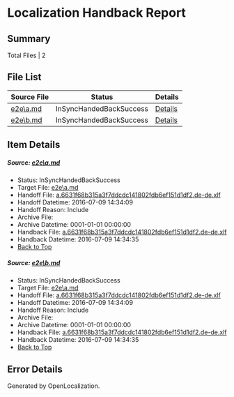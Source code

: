 # <a name='report-top'></a> Localization Handback Report

## Summary
 Total Files | 2

## File List
 Source File | Status | Details 
 ----------- | ------ | ------- 
 [e2e\a.md](https://github.com/OpenLocalizationTestOrg/oltest/blob/e33bd2ab5c084e0c4e2d1b762afa866a3f8b7f07/e2e/a.md) | InSyncHandedBackSuccess | [Details](#f5b2f861341da97a1fe34a232b575477092757181)
 [e2e\b.md](https://github.com/OpenLocalizationTestOrg/oltest/blob/e33bd2ab5c084e0c4e2d1b762afa866a3f8b7f07/e2e/b.md) | InSyncHandedBackSuccess | [Details](#f5b2f861341da97a1fe34a232b575477092757182)

## Item Details
##### <a name='f5b2f861341da97a1fe34a232b575477092757181'></a> Source: [e2e\a.md](https://github.com/OpenLocalizationTestOrg/oltest/blob/e33bd2ab5c084e0c4e2d1b762afa866a3f8b7f07/e2e/a.md)
* Status: InSyncHandedBackSuccess
* Target File: [e2e\a.md](https://github.com/OpenLocalizationTestOrg/oltest-dede-fly/blob/f90875e34394b51aab4265875e18af834ea8868e/e2e/a.md)
* Handoff File: [a.6631f68b315a3f7ddcdc141802fdb6ef151d1df2.de-de.xlf](https://github.com/OpenLocalizationTestOrg/olhandoff-e2e/blob/227b3c1c084a26ae9478fa85d484aaf9b08aa1fb/ol-handoff/OpenLocalizationTestOrg/oltest-dede-fly/ci/ht/a.6631f68b315a3f7ddcdc141802fdb6ef151d1df2.de-de.xlf)
* Handoff Datetime: 2016-07-09 14:34:09
* Handoff Reason: Include
* Archive File: 
* Archive Datetime: 0001-01-01 00:00:00
* Handback File: [a.6631f68b315a3f7ddcdc141802fdb6ef151d1df2.de-de.xlf](https://github.com/OpenLocalizationTestOrg/olhandback-e2e/blob/86882a8600a6273154027458ba05a0bf13e63d3c/ol-handback/OpenLocalizationTestOrg/oltest-dede-fly/ci/ht/a.6631f68b315a3f7ddcdc141802fdb6ef151d1df2.de-de.xlf)
* Handback Datetime: 2016-07-09 14:34:35
* [Back to Top](#report-top)

##### <a name='f5b2f861341da97a1fe34a232b575477092757182'></a> Source: [e2e\b.md](https://github.com/OpenLocalizationTestOrg/oltest/blob/e33bd2ab5c084e0c4e2d1b762afa866a3f8b7f07/e2e/b.md)
* Status: InSyncHandedBackSuccess
* Target File: [e2e\a.md](https://github.com/OpenLocalizationTestOrg/oltest-dede-fly/blob/f90875e34394b51aab4265875e18af834ea8868e/e2e/a.md)
* Handoff File: [a.6631f68b315a3f7ddcdc141802fdb6ef151d1df2.de-de.xlf](https://github.com/OpenLocalizationTestOrg/olhandoff-e2e/blob/227b3c1c084a26ae9478fa85d484aaf9b08aa1fb/ol-handoff/OpenLocalizationTestOrg/oltest-dede-fly/ci/ht/a.6631f68b315a3f7ddcdc141802fdb6ef151d1df2.de-de.xlf)
* Handoff Datetime: 2016-07-09 14:34:09
* Handoff Reason: Include
* Archive File: 
* Archive Datetime: 0001-01-01 00:00:00
* Handback File: [a.6631f68b315a3f7ddcdc141802fdb6ef151d1df2.de-de.xlf](https://github.com/OpenLocalizationTestOrg/olhandback-e2e/blob/86882a8600a6273154027458ba05a0bf13e63d3c/ol-handback/OpenLocalizationTestOrg/oltest-dede-fly/ci/ht/a.6631f68b315a3f7ddcdc141802fdb6ef151d1df2.de-de.xlf)
* Handback Datetime: 2016-07-09 14:34:35
* [Back to Top](#report-top)


## Error Details

Generated by OpenLocalization.
